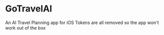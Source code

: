 # GoTravelAI
An AI Travel Planning app for iOS
Tokens are all removed so the app won't work out of the box
